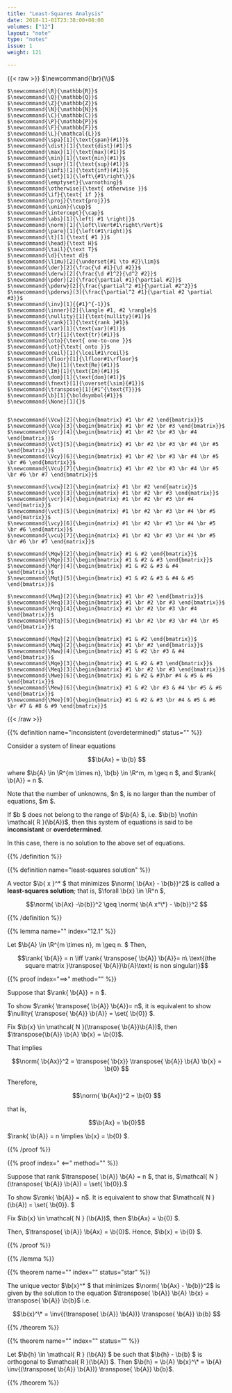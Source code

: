 ```yaml
---
title: "Least-Squares Analysis"
date: 2018-11-01T23:38:00+08:00
volumes: ["12"]
layout: "note"
type: "notes"
issue: 1
weight: 121

---
```


<!--more-->

<div class="latex-macros">
  {{< raw >}}
    $\newcommand{\br}{\\}$

    $\newcommand{\R}{\mathbb{R}}$
    $\newcommand{\Q}{\mathbb{Q}}$
    $\newcommand{\Z}{\mathbb{Z}}$
    $\newcommand{\N}{\mathbb{N}}$
    $\newcommand{\C}{\mathbb{C}}$
    $\newcommand{\P}{\mathbb{P}}$
    $\newcommand{\F}{\mathbb{F}}$
    $\newcommand{\L}{\mathcal{L}}$
    $\newcommand{\spa}[1]{\text{span}(#1)}$
    $\newcommand{\dist}[1]{\text{dist}(#1)}$
    $\newcommand{\max}[1]{\text{max}(#1)}$
    $\newcommand{\min}[1]{\text{min}(#1)}$
    $\newcommand{\supr}[1]{\text{sup}(#1)}$
    $\newcommand{\infi}[1]{\text{inf}(#1)}$
    $\newcommand{\set}[1]{\left\{#1\right\}}$
    $\newcommand{\emptyset}{\varnothing}$
    $\newcommand{\otherwise}{\text{ otherwise }}$
    $\newcommand{\if}{\text{ if }}$
    $\newcommand{\proj}{\text{proj}}$
    $\newcommand{\union}{\cup}$
    $\newcommand{\intercept}{\cap}$
    $\newcommand{\abs}[1]{\left| #1 \right|}$
    $\newcommand{\norm}[1]{\left\lVert#1\right\rVert}$
    $\newcommand{\pare}[1]{\left(#1\right)}$
    $\newcommand{\t}[1]{\text{ #1 }}$
    $\newcommand{\head}{\text H}$
    $\newcommand{\tail}{\text T}$
    $\newcommand{\d}{\text d}$
    $\newcommand{\limu}[2]{\underset{#1 \to #2}\lim}$
    $\newcommand{\der}[2]{\frac{\d #1}{\d #2}}$
    $\newcommand{\derw}[2]{\frac{\d #1^2}{\d^2 #2}}$
    $\newcommand{\pder}[2]{\frac{\partial #1}{\partial #2}}$
    $\newcommand{\pderw}[2]{\frac{\partial^2 #1}{\partial #2^2}}$
    $\newcommand{\pderws}[3]{\frac{\partial^2 #1}{\partial #2 \partial #3}}$
    $\newcommand{\inv}[1]{{#1}^{-1}}$
    $\newcommand{\inner}[2]{\langle #1, #2 \rangle}$
    $\newcommand{\nullity}[1]{\text{nullity}(#1)}$
    $\newcommand{\rank}[1]{\text{rank }#1}$
    $\newcommand{\var}[1]{\text{var}(#1)}$
    $\newcommand{\tr}[1]{\text{tr}(#1)}$
    $\newcommand{\oto}{\text{ one-to-one }}$
    $\newcommand{\ot}{\text{ onto }}$
    $\newcommand{\ceil}[1]{\lceil#1\rceil}$
    $\newcommand{\floor}[1]{\lfloor#1\rfloor}$
    $\newcommand{\Re}[1]{\text{Re}(#1)}$
    $\newcommand{\Im}[1]{\text{Im}(#1)}$
    $\newcommand{\dom}[1]{\text{dom}(#1)}$
    $\newcommand{\fnext}[1]{\overset{\sim}{#1}}$
    $\newcommand{\transpose}[1]{#1^{\text{T}}}$
    $\newcommand{\b}[1]{\boldsymbol{#1}}$
    $\newcommand{\None}[1]{}$


    $\newcommand{\Vcw}[2]{\begin{bmatrix} #1 \br #2 \end{bmatrix}}$
    $\newcommand{\Vce}[3]{\begin{bmatrix} #1 \br #2 \br #3 \end{bmatrix}}$
    $\newcommand{\Vcr}[4]{\begin{bmatrix} #1 \br #2 \br #3 \br #4 \end{bmatrix}}$
    $\newcommand{\Vct}[5]{\begin{bmatrix} #1 \br #2 \br #3 \br #4 \br #5 \end{bmatrix}}$
    $\newcommand{\Vcy}[6]{\begin{bmatrix} #1 \br #2 \br #3 \br #4 \br #5 \br #6 \end{bmatrix}}$
    $\newcommand{\Vcu}[7]{\begin{bmatrix} #1 \br #2 \br #3 \br #4 \br #5 \br #6 \br #7 \end{bmatrix}}$

    $\newcommand{\vcw}[2]{\begin{matrix} #1 \br #2 \end{matrix}}$
    $\newcommand{\vce}[3]{\begin{matrix} #1 \br #2 \br #3 \end{matrix}}$
    $\newcommand{\vcr}[4]{\begin{matrix} #1 \br #2 \br #3 \br #4 \end{matrix}}$
    $\newcommand{\vct}[5]{\begin{matrix} #1 \br #2 \br #3 \br #4 \br #5 \end{matrix}}$
    $\newcommand{\vcy}[6]{\begin{matrix} #1 \br #2 \br #3 \br #4 \br #5 \br #6 \end{matrix}}$
    $\newcommand{\vcu}[7]{\begin{matrix} #1 \br #2 \br #3 \br #4 \br #5 \br #6 \br #7 \end{matrix}}$

    $\newcommand{\Mqw}[2]{\begin{bmatrix} #1 & #2 \end{bmatrix}}$
    $\newcommand{\Mqe}[3]{\begin{bmatrix} #1 & #2 & #3 \end{bmatrix}}$
    $\newcommand{\Mqr}[4]{\begin{bmatrix} #1 & #2 & #3 & #4 \end{bmatrix}}$
    $\newcommand{\Mqt}[5]{\begin{bmatrix} #1 & #2 & #3 & #4 & #5 \end{bmatrix}}$

    $\newcommand{\Mwq}[2]{\begin{bmatrix} #1 \br #2 \end{bmatrix}}$
    $\newcommand{\Meq}[3]{\begin{bmatrix} #1 \br #2 \br #3 \end{bmatrix}}$
    $\newcommand{\Mrq}[4]{\begin{bmatrix} #1 \br #2 \br #3 \br #4 \end{bmatrix}}$
    $\newcommand{\Mtq}[5]{\begin{bmatrix} #1 \br #2 \br #3 \br #4 \br #5 \end{bmatrix}}$

    $\newcommand{\Mqw}[2]{\begin{bmatrix} #1 & #2 \end{bmatrix}}$
    $\newcommand{\Mwq}[2]{\begin{bmatrix} #1 \br #2 \end{bmatrix}}$
    $\newcommand{\Mww}[4]{\begin{bmatrix} #1 & #2 \br #3 & #4 \end{bmatrix}}$
    $\newcommand{\Mqe}[3]{\begin{bmatrix} #1 & #2 & #3 \end{bmatrix}}$
    $\newcommand{\Meq}[3]{\begin{bmatrix} #1 \br #2 \br #3 \end{bmatrix}}$
    $\newcommand{\Mwe}[6]{\begin{bmatrix} #1 & #2 & #3\br #4 & #5 & #6 \end{bmatrix}}$
    $\newcommand{\Mew}[6]{\begin{bmatrix} #1 & #2 \br #3 & #4 \br #5 & #6 \end{bmatrix}}$
    $\newcommand{\Mee}[9]{\begin{bmatrix} #1 & #2 & #3 \br #4 & #5 & #6 \br #7 & #8 & #9 \end{bmatrix}}$
  {{< /raw >}}
</div>

{{% definition name="inconsistent (overdetermined)" status="" %}}

Consider a system of linear equations

$$\b{Ax} = \b{b} $$

where $\b{A} \in \R^{m \times n}, \b{b} \in \R^m, m \geq n $, and $\rank{ \b{A}} = n $. 

Note that the number of unknowns, $n $, is no larger than the number of equations, $m $.

If $b $ does not belong to the range of $\b{A} $, i.e. $\b{b} \not\in \mathcal{ R }(\b{A})$, then this system of equations is said to be **inconsistant** or **overdetermined**.

In this case, there is no solution to the above set of equations.

{{% /definition %}}


{{% definition name="least-squares solution" %}}

A vector $\b{ x }^\* $ that minimizes $\norm{ \b{Ax} - \b{b}}^2$ is called a **least-squares solution**; that is, $\forall \b{x} \in \R^n $,

$$\norm{ \b{Ax} -\b{b}}^2 \geq \norm{ \b{A x^\*} - \b{b}}^2 $$

{{% /definition %}}

{{% lemma name="" index="12.1" %}}

Let $\b{A} \in \R^{m \times n}, m \geq n. $ Then, 

$$\rank{ \b{A}} = n \iff \rank{ \transpose{ \b{A}} \b{A}}= n\ \text{(the square matrix }\transpose{ \b{A}}\b{A}\text{ is non singular)}$$

{{% proof index="$\implies$" method="" %}}

Suppose that $\rank{ \b{A}} = n $.

To show $\rank{ \transpose{ \b{A}} \b{A}}= n$, it is equivalent to show $\nullity{ \transpose{ \b{A}} \b{A}} = \set{ \b{0}} $.

Fix $\b{x} \in \mathcal{ N }(\transpose{ \b{A}}\b{A})$, then $\transpose{\b{A}} \b{A} \b{x} = \b{0}$.

That implies

$$\norm{ \b{Ax}}^2 = \transpose{ \b{x}} \transpose{ \b{A}} \b{A} \b{x} = \b{0} $$

Therefore,

$$\norm{ \b{Ax}}^2 = \b{0} $$

that is,

$$\b{Ax} = \b{0}$$

$\rank{ \b{A}}  = n \implies \b{x} = \b{0} $.

{{% /proof %}}

{{% proof index=" $\impliedby$" method="" %}}

Suppose that rank $\transpose{ \b{A}} \b{A} = n $, that is, $\mathcal{ N } (\transpose{ \b{A}} \b{A}) = \set{ \b{0}}.$ 

To show $\rank{ \b{A}} = n$. It is equivalent to show that $\mathcal{ N } (\b{A}) = \set{ \b{0}}. $

Fix $\b{x} \in \mathcal{ N } (\b{A})$, then $\b{Ax} = \b{0} $.

Then, $\transpose{ \b{A}} \b{Ax} = \b{0}$. Hence, $\b{x} = \b{0} $.

{{% /proof %}}

{{% /lemma %}}

{{% theorem name="" index="" status="star" %}}

The unique vector $\b{x}^\* $ that minimizes $\norm{ \b{Ax} - \b{b}}^2$ is given by the solution to the equation $\transpose{ \b{A}} \b{A} \b{x} = \transpose{ \b{A}} \b{b}$ i.e.

$$\b{x}^\* = \inv{(\transpose{ \b{A}} \b{A})} \transpose{ \b{A}} \b{b} $$

{{% /theorem %}}

{{% theorem name="" index="" status="" %}}

Let $\b{h} \in \mathcal{ R } (\b{A}) $ be such that $\b{h} - \b{b} $ is orthogonal to $\mathcal{ R }(\b{A}) $. Then $\b{h} = \b{A} \b{x}^\* = \b{A} \inv{(\transpose{ \b{A}} \b{A})} \transpose{ \b{A}} \b{b}$.

{{% /theorem %}}
